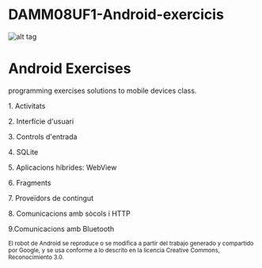 # DAMM08UF1-Android-exercicis
![alt tag](https://developer.android.com/images/brand/Android_Robot_100.png)
<h1>Android Exercises </h1>
<p>programming exercises solutions to mobile devices class.</p>

<p>
1. Activitats
</p>
<p>
2. Interfície d'usuari

</p>
<p>
3. Controls d'entrada
</p>
<p>
4. SQLite
</p>
<p>
5. Aplicacions híbrides: WebView
</p>
<p>
6. Fragments
</p>
<p>
7. Proveïdors de contingut
</p>
</p>
<p>
8. Comunicacions amb sòcols i HTTP
</p>
<p>
9.Comunicacions amb Bluetooth

</p>

<sub>
El robot de Android se reproduce o se modifica a partir del trabajo generado y compartido por Google, y se usa conforme a lo descrito en la licencia Creative Commons, Reconocimiento 3.0.
</sub>
